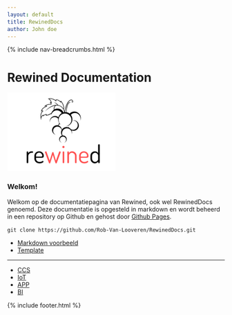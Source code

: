 ```yaml
---
layout: default
title: RewinedDocs
author: John doe
---
```


{% include nav-breadcrumbs.html %}

# Rewined Documentation
![Rewined](media/logo/rewined_logo_s.png)

### Welkom!

Welkom op de documentatiepagina van Rewined, ook wel RewinedDocs genoemd.
Deze documentatie is opgesteld in markdown en wordt beheerd in een repository op Github en gehost door
[Github Pages](https://rob-van-looveren.github.io/RewinedDocs/).

```
git clone https://github.com/Rob-Van-Looveren/RewinedDocs.git
```
* [Markdown voorbeeld](markdown.md)
* [Template](template.md)

----

* [CCS](CCS/)
* [IoT](IoT/)
* [APP](APP/)
* [BI](BI/)

     
{% include footer.html %}
